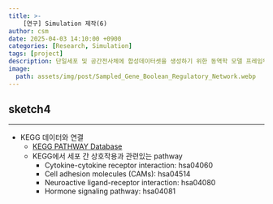 ```yaml
---
title: >-
    [연구] Simulation 제작(6)
author: csm
date: 2025-04-03 14:10:00 +0900
categories: [Research, Simulation]
tags: [project]
description: 단일세포 및 공간전사체에 합성데이터셋을 생성하기 위한 동역학 모델 프레임워크
image:
  path: assets/img/post/Sampled_Gene_Boolean_Regulatory_Network.webp
---
```


## sketch4
---

- KEGG 데이터와 연결
    - [KEGG PATHWAY Database](https://www.kegg.jp/kegg/pathway.html)
    - KEGG에서 세포 간 상호작용과 관련있는 pathway
        - Cytokine-cytokine receptor interaction: hsa04060
        - Cell adhesion molecules (CAMs): hsa04514
        - Neuroactive ligand-receptor interaction: hsa04080
        - Hormone signaling pathway: hsa04081

<script src="https://gist.github.com/choisunmi00/7012b223205a8ab224ed4cd36807dc02.js"></script>
